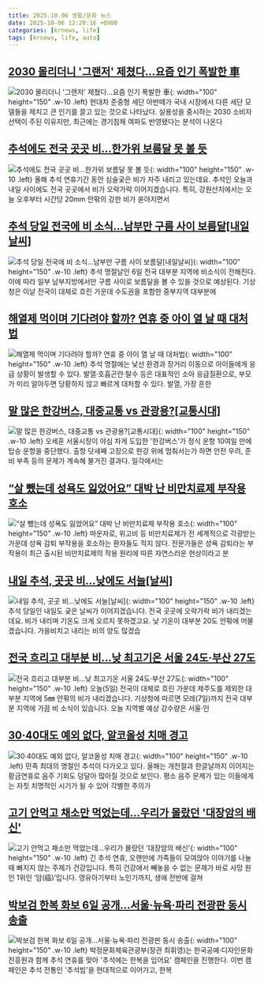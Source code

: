 ```yaml
---
title: 2025.10.06 생활/문화 뉴스
date: 2025-10-06 12:20:16 +0900
categories: [krnews, life]
tags: [krnews, life, auto]
---
```

## [2030 몰리더니 '그랜저' 제쳤다…요즘 인기 폭발한 車](https://n.news.naver.com/mnews/article/015/0005194116)

![2030 몰리더니 '그랜저' 제쳤다…요즘 인기 폭발한 車](https://mimgnews.pstatic.net/image/origin/015/2025/10/06/5194116.jpg?type=nf220_150){: width="100" height="150" .w-10 .left}
현대차 준중형 세단 아반떼가 국내 시장에서 다른 세단 모델들을 제치고 큰 인기를 끌고 있는 것으로 나타났다. 실용성을 중시하는 2030 소비자 선택이 주된 이유지만, 최근에는 경기침체 여파도 반영됐다는 분석이 나온다

## [추석에도 전국 곳곳 비…한가위 보름달 못 볼 듯](https://n.news.naver.com/mnews/article/079/0004073199)

![추석에도 전국 곳곳 비…한가위 보름달 못 볼 듯](https://mimgnews.pstatic.net/image/origin/079/2025/10/06/4073199.jpg?type=nf220_150){: width="100" height="150" .w-10 .left}
올해 추석 연휴기간 동안 심술궂은 비가 자주 내리고 있는데요. 추석인 오늘과 내일 사이에도 전국 곳곳에서 비가 오락가락 이어지겠습니다. 특히, 강원산지에서는 오늘 오후부터 시간당 20mm 안팎의 강한 비가 쏟아지면서

## [추석 당일 전국에 비 소식…남부만 구름 사이 보름달[내일날씨]](https://n.news.naver.com/mnews/article/421/0008526321)

![추석 당일 전국에 비 소식…남부만 구름 사이 보름달[내일날씨]](https://mimgnews.pstatic.net/image/origin/421/2025/10/05/8526321.jpg?type=nf220_150){: width="100" height="150" .w-10 .left}
추석 명절날인 6일 전국 대부분 지역에 비소식이 전해진다. 이에 따라 일부 남부지방에서만 구름 사이로 보름달을 볼 수 있을 것으로 예상된다. 기상청은 이날 전국이 대체로 흐린 가운데 수도권을 포함한 중부지역 대부분에

## [해열제 먹이며 기다려야 할까? 연휴 중 아이 열 날 때 대처법](https://n.news.naver.com/mnews/article/346/0000098359)

![해열제 먹이며 기다려야 할까? 연휴 중 아이 열 날 때 대처법](https://mimgnews.pstatic.net/image/origin/346/2025/10/05/98359.jpg?type=nf220_150){: width="100" height="150" .w-10 .left}
추석 명절에는 낯선 환경과 장거리 이동으로 아이들에게 응급 상황이 발생할 수 있다. 발열·호흡곤란·탈수 등은 대표적인 소아 응급질환으로, 부모가 미리 알아두면 당황하지 않고 빠르게 대처할 수 있다. 발열, 가장 흔한

## [말 많은 한강버스, 대중교통 vs 관광용?[교통시대]](https://n.news.naver.com/mnews/article/648/0000040525)

![말 많은 한강버스, 대중교통 vs 관광용?[교통시대]](https://mimgnews.pstatic.net/image/origin/648/2025/10/06/40525.jpg?type=nf220_150){: width="100" height="150" .w-10 .left}
오세훈 서울시장이 야심 차게 도입한 '한강버스'가 정식 운항 10여일 만에 탑승 운항을 중단했다. 출항 닷새째 고장으로 한강 위에 멈춰서는가 하면 안전 우려, 준비 부족 등의 문제가 계속해 불거진 결과다. 일각에서는

## [“살 뺐는데 성욕도 잃었어요” 대박 난 비만치료제 부작용 호소](https://n.news.naver.com/mnews/article/081/0003580419)

![“살 뺐는데 성욕도 잃었어요” 대박 난 비만치료제 부작용 호소](https://mimgnews.pstatic.net/image/origin/081/2025/10/05/3580419.jpg?type=nf220_150){: width="100" height="150" .w-10 .left}
마운자로, 위고비 등 비만치료제가 전 세계적으로 각광받는 가운데 성욕 감퇴 부작용을 호소하는 환자들도 적지 않다. 전문가들은 성욕 감퇴라는 부작용이 최근 출시된 비만치료제의 작용 원리에 따른 자연스러운 현상이라고 분

## [내일 추석, 곳곳 비...낮에도 서늘[날씨]](https://n.news.naver.com/mnews/article/052/0002256121)

![내일 추석, 곳곳 비...낮에도 서늘[날씨]](https://mimgnews.pstatic.net/image/origin/052/2025/10/05/2256121.jpg?type=nf220_150){: width="100" height="150" .w-10 .left}
추석 당일인 내일도 궂은 날씨가 이어지겠습니다. 전국 곳곳에 오락가락 비가 내리겠는데요. 비가 내리며 기온도 크게 오르지 못하겠고요. 낮 기온이 대부분 20도 안팎에 머물겠습니다. 가을비치고 내리는 비의 양도 많겠습

## [전국 흐리고 대부분 비…낮 최고기온 서울 24도·부산 27도](https://n.news.naver.com/mnews/article/437/0000459453)

![전국 흐리고 대부분 비…낮 최고기온 서울 24도·부산 27도](https://mimgnews.pstatic.net/image/origin/437/2025/10/05/459453.jpg?type=nf220_150){: width="100" height="150" .w-10 .left}
오늘(5일) 전국이 대체로 흐린 가운데 제주도를 제외한 대부분 지역에 5㎜ 안팎의 비가 내리겠습니다. 기상청에 따르면 모레(7일)까지 전국 대부분 지역에 가끔 비 소식이 있습니다. 오늘 지역별 예상 강수량은 서울·인

## [30·40대도 예외 없다, 알코올성 치매 경고](https://n.news.naver.com/mnews/article/018/0006133535)

![30·40대도 예외 없다, 알코올성 치매 경고](https://mimgnews.pstatic.net/image/origin/018/2025/10/05/6133535.jpg?type=nf220_150){: width="100" height="150" .w-10 .left}
민족 최대의 명절인 추석이 다가오고 있다. 올해는 개천절과 한글날까지 이어지는 황금연휴로 음주 기회도 덩달아 많아질 것으로 보인다. 평소 음주 문제가 있는 이들에게는 자칫 치명적인 시기가 될 수 있어 각별한 주의가

## [고기 안먹고 채소만 먹었는데…우리가 몰랐던 '대장암의 배신'](https://n.news.naver.com/mnews/article/025/0003473828)

![고기 안먹고 채소만 먹었는데…우리가 몰랐던 '대장암의 배신'](https://mimgnews.pstatic.net/image/origin/025/2025/10/05/3473828.jpg?type=nf220_150){: width="100" height="150" .w-10 .left}
긴 추석 연휴, 오랜만에 가족들이 모여앉아 이야기를 나눌 때 빠지지 않는 주제가 건강입니다. 특히 건강에서 빼놓을 수 없는 문제가 바로 사망 원인 1위인 ‘암(癌)’입니다. 영유아기부터 노인기까지, 생애 전반에 걸쳐

## [박보검 한복 화보 6일 공개…서울·뉴욕·파리 전광판 동시 송출](https://n.news.naver.com/mnews/article/421/0008526835)

![박보검 한복 화보 6일 공개…서울·뉴욕·파리 전광판 동시 송출](https://mimgnews.pstatic.net/image/origin/421/2025/10/06/8526835.jpg?type=nf220_150){: width="100" height="150" .w-10 .left}
박정문화체육관광부(장관 최휘영)는 한국공예·디자인문화진흥원과 함께 추석 연휴를 맞아 '추석에는 한복을 입어요' 캠페인을 진행한다. 이번 캠페인은 추석 전통인 '추석빔'을 현대적으로 이어가고, 한복

